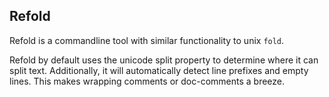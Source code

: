 ## Refold
Refold is a commandline tool with similar functionality to unix `fold`.

Refold by default uses the unicode split property to determine where it can 
split text. Additionally, it will automatically detect line prefixes and empty 
lines. This makes wrapping comments or doc-comments a breeze.
